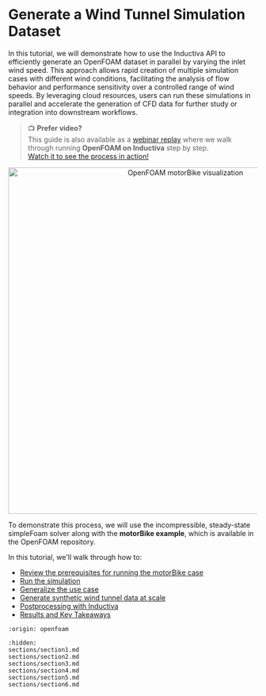 # Generate a Wind Tunnel Simulation Dataset
In this tutorial, we will demonstrate how to use the Inductiva API to efficiently generate an OpenFOAM dataset 
in parallel by varying the inlet wind speed. This approach allows rapid creation of multiple simulation cases 
with different wind conditions, facilitating the analysis of flow behavior and performance sensitivity over 
a controlled range of wind speeds. By leveraging cloud resources, users can run these simulations in parallel 
and accelerate the generation of CFD data for further study or integration into downstream workflows.

> 📺 **Prefer video?**  
> This guide is also available as a [webinar replay](../webinars/openfoam-cfd-dataset.md) where we walk through running **OpenFOAM on Inductiva** step by step.  
> [Watch it to see the process in action!](../webinars/openfoam-cfd-dataset.md)

<p align="center"><img src="openfoam/bike_pressure_field.png" alt="OpenFOAM motorBike visualization" width="700"></p>

To demonstrate this process, we will use the incompressible, steady-state simpleFoam solver along with 
the **motorBike example**, which is available in the OpenFOAM repository.

In this tutorial, we'll walk through how to:
- [Review the prerequisites for running the motorBike case](sections/section1)
- [Run the simulation](sections/section2)
- [Generalize the use case](sections/section3)
- [Generate synthetic wind tunnel data at scale](sections/section4)
- [Postprocessing with Inductiva](sections/section5)
- [Results and Key Takeaways](sections/section6)

```{banner_small}
:origin: openfoam
```


```{toctree}
:hidden:
sections/section1.md
sections/section2.md
sections/section3.md
sections/section4.md
sections/section5.md
sections/section6.md
```